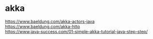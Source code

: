 # akka

https://www.baeldung.com/akka-actors-java  
https://www.baeldung.com/akka-http  
https://www.java-success.com/01-simple-akka-tutorial-java-step-step/
